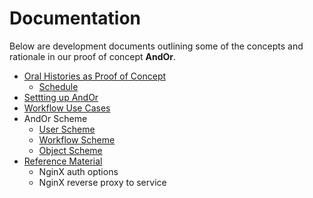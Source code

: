 
# Documentation

Below are development documents outlining some of the
concepts and rationale in our proof of concept **AndOr**.

+ [Oral Histories as Proof of Concept](Oral-Histories-as-Proof-of-Concept.html)
    + [Schedule](Schedule.html)
+ [Settting up AndOr](Setting-Up-AndOr.html)
+ [Workflow Use Cases](Workflow-Use-Cases.html)
+ AndOr Scheme
    + [User Scheme](User-Scheme.html)
    + [Workflow Scheme](Workflow-Scheme.html)
    + [Object Scheme](Object-Scheme.html)
+ [Reference Material](Reference.html)
    + NginX auth options
    + NginX reverse proxy to service

